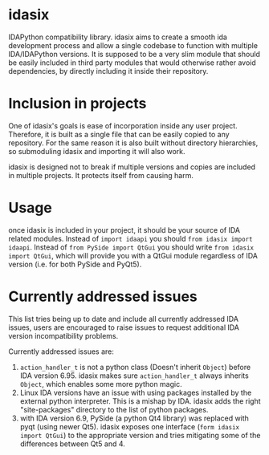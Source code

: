# idasix
IDAPython compatibility library. idasix aims to create a smooth ida development process and allow a single codebase to function with multiple IDA/IDAPython versions. It is supposed to be a very slim module that should be easily included in third party modules that would otherwise rather avoid dependencies, by directly including it inside their repository.

# Inclusion in projects
One of idasix's goals is ease of incorporation inside any user project. Therefore, it is built as a single file that can be easily copied to any repository. For the same reason it is also built without directory hierarchies, so submoduling idasix and importing it will also work.

idasix is designed not to break if multiple versions and copies are included in multiple projects. It protects itself from causing harm.

# Usage
once idasix is included in your project, it should be your source of IDA related modules.
Instead of `import idaapi` you should `from idasix import idaapi`.
Instead of `from PySide import QtGui` you should write `from idasix import QtGui`, which will provide you with a QtGui module regardless of IDA version (i.e. for both PySide and PyQt5).

# Currently addressed issues
This list tries being up to date and include all currently addressed IDA issues, users are encouraged to raise issues to request additional IDA version incompatibility problems.

Currently addressed issues are:

1. `action_handler_t` is not a python class (Doesn't inherit `Object`) before IDA version 6.95. idasix makes sure `action_handler_t` always inherits `Object`, which enables some more python magic.
2. Linux IDA versions have an issue with using packages installed by the external python interpreter. This is a mishap by IDA. idasix adds the right "site-packages" directory to the list of python packages.
3. with IDA version 6.9, PySide (a python Qt4 library) was replaced with pyqt (using newer Qt5). idasix exposes one interface (`form idasix import QtGui`) to the appropriate version and tries mitigating some of the differences between Qt5 and 4.
